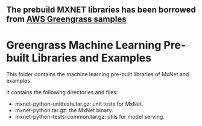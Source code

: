 ## The prebuild MXNET libraries has been borrowed from [AWS Greengrass samples](https://github.com/aws-samples/aws-greengrass-samples)

Greengrass Machine Learning Pre-built Libraries and Examples
================
This folder contains the machine learning pre-built libraries of MxNet and
examples. 

It contains the following directories and files:

* mxnet-python-unittests.tar.gz: unit tests for MxNet.
* mxnet-python.tar.gz: the MxNet binary.
* mxnet-python-tests-common.tar.gz: utils for model serving.

